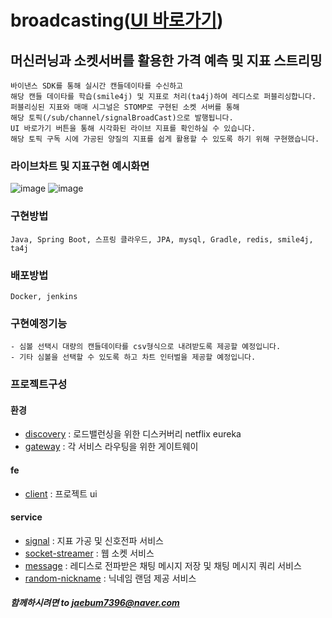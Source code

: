 # broadcasting([UI 바로가기](http://jaebum7396.iptime.org:3000/broadcast/main))

## 머신러닝과 소켓서버를 활용한 가격 예측 및 지표 스트리밍
    바이낸스 SDK를 통해 실시간 캔들데이타를 수신하고  
    해당 캔들 데이타를 학습(smile4j) 및 지표로 처리(ta4j)하여 레디스로 퍼블리싱합니다.  
    퍼블리싱된 지표와 매매 시그널은 STOMP로 구현된 소켓 서버를 통해  
    해당 토픽(/sub/channel/signalBroadCast)으로 발행됩니다.
    UI 바로가기 버튼을 통해 시각화된 라이브 지표를 확인하실 수 있습니다.
    해당 토픽 구독 시에 가공된 양질의 지표를 쉽게 활용할 수 있도록 하기 위해 구현했습니다. 

### 라이브차트 및 지표구현 예시화면
![image](https://github.com/user-attachments/assets/4795bf8e-0c52-4b92-816d-ad8d646bc7ed)
![image](https://github.com/user-attachments/assets/0876e7d1-fffb-47f8-86c3-990405001d9c)
### 구현방법
```
Java, Spring Boot, 스프링 클라우드, JPA, mysql, Gradle, redis, smile4j, ta4j 
```

### 배포방법
```
Docker, jenkins
```

### 구현예정기능
    - 심볼 선택시 대량의 캔들데이타를 csv형식으로 내려받도록 제공할 예정입니다.
    - 기타 심볼을 선택할 수 있도록 하고 차트 인터벌을 제공할 예정입니다.

### 프로젝트구성
    
#### 환경
* [discovery](https://github.com/jaebum7396/discovery) : 로드밸런싱을 위한 디스커버리 netflix eureka
* [gateway](https://github.com/jaebum7396/gateway) : 각 서비스 라우팅을 위한 게이트웨이

#### fe
* [client](https://github.com/jaebum7396/client) : 프로젝트 ui

#### service
* [signal](https://github.com/jaebum7396/signal) : 지표 가공 및 신호전파 서비스
* [socket-streamer](https://github.com/jaebum7396/socket-streamer) : 웹 소켓 서비스
* [message](https://github.com/jaebum7396/message) : 레디스로 전파받은 채팅 메시지 저장 및 채팅 메시지 쿼리 서비스
* [random-nickname](https://github.com/jaebum7396/random-nickname) : 닉네임 랜덤 제공 서비스



  
##### 함께하시려면 to [jaebum7396@naver.com](jaebum7396@naver.com)



